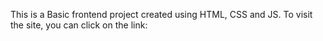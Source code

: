 This is a Basic frontend project created using HTML, CSS and JS.
To visit the site, you can click on the link: 
